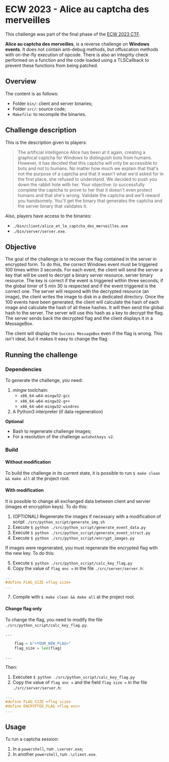 # ECW 2023 - Alice au captcha des merveilles

This challenge was part of the final phase of the [ECW 2023 CTF](https://www.european-cyber-week.eu/challengectf).

**Alice au captcha des merveilles**, is a reverse challenge on **Windows events**. 
It does not contain anti-debug methods, but offuscation methods with on-the-fly execution of opcode.
There is also an integrity check performed on a function and the code loaded using a TLSCallback to prevent these functions from being patched.

## Overview

The content is as follows:
- Folder `bin/`: client and server binaries;
- Folder `src/`: source code;
- `Makefile`: to recompile the binaries.

## Challenge description

This is the description given to players:

> The artificial intelligence Alice has been at it again, creating a graphical captcha for Windows to distinguish bots from humans.
> However, it has decided that this captcha will only be accessible to bots and not to humans.
> No matter how much we explain that that's not the purpose of a captcha and that it wasn't what we'd asked for in the first place, she refused to understand.
> We decided to push you down the rabbit hole with her.
> Your objective: to successfully complete the captcha to prove to her that it doesn't even protect humans and that she's wrong.
> Validate the captcha and we'll reward you handsomely.
> You'll get the binary that generates the captcha and the server binary that validates it.

Also, players have access to the binaries:
- `./bin/client/alice_et_le_captcha_des_merveilles.exe`
- `./bin/server/server.exe`.

## Objective

The goal of the challenge is to recover the flag contained in the server in encrypted form.
To do this, the correct Windows event must be triggered 100 times within 3 seconds.
For each event, the client will send the server a key that will be used to decrypt a binary server resource.
server binary resource.
The key is correct if the event is triggered within three seconds, if the global timer of 5 min 30 is respected and if the event triggered is the correct one.
The server will respond with the decrypted resource (an image), the client writes the image to disk in a dedicated directory.
Once the 100 events have been generated, the client will calculate the hash of each image and calculate the hash of all these hashes. It will then send the global hash to the server.
The server will use this hash as a key to decrypt the flag. The server sends back the decrypted flag and the client displays it in a MessageBox.

The client will display the `Success MessageBox` even if the flag is wrong.
This isn't ideal, but it makes it easy to change the flag.


## Running the challenge

### Dependencies

To generate the challenge, you need: 
1. *mingw* toolchain: 
   - `x86_64-w64-mingw32-gcc`
   - `x86_64-w64-mingw32-g++`
   - `x86_64-w64-mingw32-windres`
2. A Python3 interpreter (if data regeneration)

**Optional**

- Bash to regenerate challenge images;
- For a resolution of the challenge `autohotkeys v2`.

### Build

#### Without modification 

To build the challenge in its current state, it is possible to run `$ make clean && make all` at the project root.

#### With modification

It is possible to change all exchanged data between client and servier (images et encryption keys).
To do this:
1. (OPTIONAL) Regenerate the images if necessary with a modification of script `./src/python_script/generate_img.sh`
2. Execute `$ python ./src/python_script/generate_event_data.py`
3. Execute `$ python ./src/python_script/generate_event_struct.py`
4. Execute `$ python ./src/python_script/encrypt_images.py`

If images were regenerated, you must regenerate the encrypted flag with the new key.
To do this:

5. Execute `$ python ./src/python_script/calc_key_flag.py`
6. Copy the value of `flag enc =` in the file `./src/server/server.h`:
```c 
...
#define FLAG_SIZE <flag size> 
...
```
7. Compile with `$ make clean && make all` at the project root.

#### Change flag only

To change the flag, you need to modify the file `./src/python_script/calc_key_flag.py`.
```python
...

    flag = b"<YOUR_NEW_FLAG>"
    flag_size = len(flag)

...
```
Then:
1. Executee `$ python ./src/python_script/calc_key_flag.py`
2. Copy the value of `flag enc =` and the field `flag size =` in the file `./src/server/server.h`:
```c 
...
#define FLAG_SIZE <flag size> 
#define ENCRYPTED_FLAG <flag enc>
...
```

## Usage

Tu run a captcha session:

1. In a `powershell`, run `.\server.exe`;
2. In another `powershell`, run `.\client.exe`.
